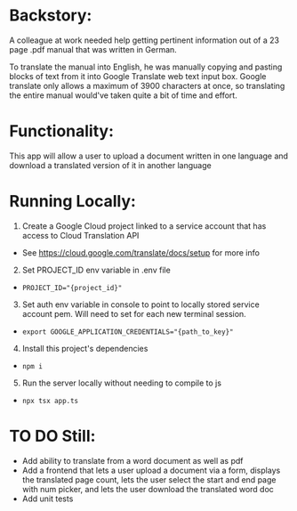 # Backstory:

A colleague at work needed help getting pertinent information out of a 23 page .pdf manual that was written in German.

To translate the manual into English, he was manually copying and pasting blocks of text from it into Google Translate web text input box. Google translate only allows a maximum of 3900 characters at once, so translating the entire manual would've taken quite a bit of time and effort.

# Functionality:

This app will allow a user to upload a document written in one language and download a translated version of it in another language

# Running Locally:

1. Create a Google Cloud project linked to a service account that has access to Cloud Translation API
- See https://cloud.google.com/translate/docs/setup for more info
2. Set PROJECT_ID env variable in .env file
- `PROJECT_ID="{project_id}"`
3. Set auth env variable in console to point to locally stored service account pem. Will need to set for each new terminal session.
- `export GOOGLE_APPLICATION_CREDENTIALS="{path_to_key}"`
4. Install this project's dependencies
- `npm i`
5. Run the server locally without needing to compile to js
- `npx tsx app.ts`

# TO DO Still:
- Add ability to translate from a word document as well as pdf
- Add a frontend that lets a user upload a document via a form, displays the translated page count, lets the user select the start and end page with num picker, and lets the user download the translated word doc
- Add unit tests
